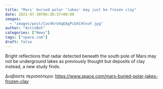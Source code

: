 ```yaml
---
title: "Mars' buried polar 'lakes' may just be frozen clay"
date: 2021-07-30T06:38:37+00:00
images:
  - "images/post/CavVKrU4qEAgPcbXCHtnvF.jpg"
author: "AstroBot"
categories: ["News"]
tags: ["space.com"]
draft: false
---
```


Bright reflections that radar detected beneath the south pole of Mars may not be underground lakes as previously thought but deposits of clay instead, a new study finds. 

Διαβάστε περισσότερα: https://www.space.com/mars-buried-polar-lakes-frozen-clay
